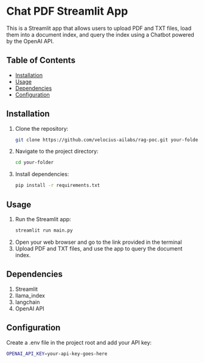 # Chat PDF Streamlit App

This is a Streamlit app that allows users to upload PDF and TXT files, load them into a document index, and query the index using a Chatbot powered by the OpenAI API.

## Table of Contents

- [Installation](#installation)
- [Usage](#usage)
- [Dependencies](#dependencies)
- [Configuration](#configuration)

## Installation

1. Clone the repository:

   ```bash
   git clone https://github.com/velocius-ailabs/rag-poc.git your-folder
2. Navigate to the project directory:
   ``` bash
   cd your-folder
3. Install dependencies:
   ```bash
   pip install -r requirements.txt

## Usage
1. Run the Streamlit app:
   ``` bash
   streamlit run main.py
2. Open your web browser and go to the link provided in the terminal
3. Upload PDF and TXT files, and use the app to query the document index.

## Dependencies
1. Streamlit
2. llama_index
3. langchain
4. OpenAI API

## Configuration
Create a .env file in the project root and add your API key:
```bash
OPENAI_API_KEY=your-api-key-goes-here
